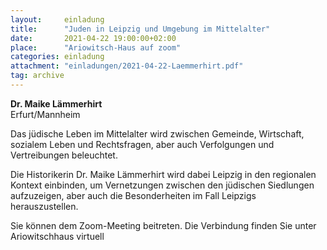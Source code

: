 ```yaml
---
layout:     einladung
title:      "Juden in Leipzig und Umgebung im Mittelalter"
date:       2021-04-22 19:00:00+02:00
place:      "Ariowitsch-Haus auf zoom"
categories: einladung
attachment: "einladungen/2021-04-22-Laemmerhirt.pdf"
tag: archive
---
```


**Dr. Maike Lämmerhirt**
<br>
Erfurt/Mannheim

Das jüdische Leben im Mittelalter wird zwischen Gemeinde, Wirtschaft, sozialem Leben und Rechtsfragen, aber auch Verfolgungen und Vertreibungen beleuchtet.

Die Historikerin Dr. Maike Lämmerhirt wird dabei Leipzig in den regionalen Kontext einbinden, um Vernetzungen zwischen den jüdischen Siedlungen aufzuzeigen, aber auch die Besonderheiten im Fall Leipzigs herauszustellen.

Sie können dem Zoom-Meeting beitreten.
Die Verbindung finden Sie unter Ariowitschhaus virtuell
